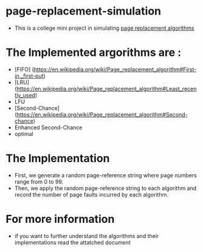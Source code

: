 # page-replacement-simulation
- This is a college mini project in simulating [page replacement algorithms](https://en.wikipedia.org/wiki/Page_replacement_algorithm)
# The Implemented argorithms are :
- [FIFO] (https://en.wikipedia.org/wiki/Page_replacement_algorithm#First-in,_first-out)
- [LRU] (https://en.wikipedia.org/wiki/Page_replacement_algorithm#Least_recently_used)
- LFU
- [Second-Chance] (https://en.wikipedia.org/wiki/Page_replacement_algorithm#Second-chance)
- Enhanced Second-Chance
- optimal

# The Implementation
- First, we generate a random page-reference string where page numbers range from 0 to 99.
- Then, we apply the random page-reference string to each algorithm and record the number of page faults incurred by each algorithm.

# For more information
- if you want to further understand the algorithms and their implementations read the attatched document
